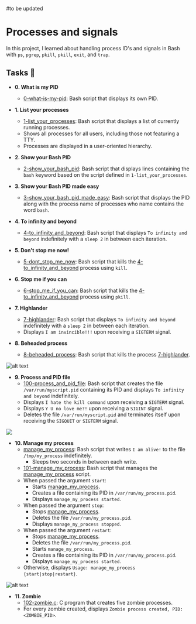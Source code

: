 #to be updated

# Processes and signals 

In this project, I learned about handling process ID's and signals in Bash with `ps`, `pgrep`, `pkill`, `pkill`, `exit`, and `trap`.

## Tasks :page_with_curl:

* **0. What is my PID**
  * [0-what-is-my-pid](./0-what-is-my-pid): Bash script that displays its own PID.

* **1. List your processes**
  * [1-list_your_processes](./1-list_your_processes): Bash script that displays a list of currently running processes.
  * Shows all processes for all users, including those not featuring a TTY.
  * Processes are displayed in a user-oriented hierarchy.

* **2. Show your Bash PID**
  * [2-show_your_bash_pid](./2-show_your_bash_pid): Bash script that displays lines containing the `bash` keyword based on the script defined in `1-list_your_processes`.

* **3. Show your Bash PID made easy**
  * [3-show_your_bash_pid_made_easy](./3-show_your_bash_pid_made_easy): Bash script that displays the PID along with the process name of processes who name contains the word `bash`.

* **4. To infinity and beyond**
  * [4-to_infinity_and_beyond](./4-to_infinity_and_beyond): Bash script that displays `To infinity and beyond` indefinitely with a `sleep 2` in between each iteration.

* **5. Don't stop me now!**
  * [5-dont_stop_me_now](./5-dont_stop_me_now): Bash script that kills the [4-to_infinity_and_beyond](./4-to_infinity_and_beyond) process using `kill`.

* **6. Stop me if you can**
  * [6-stop_me_if_you_can](./6-stop_me_if_you_can): Bash script that kills the [4-to_infinity_and_beyond](./4-to_infinity_and_beyond) process using `pkill`.

* **7. Highlander**
  * [7-highlander](./7-highlander): Bash script that displays `To infinity and beyond` indefinitely with a `sleep 2` in between each iteration.
  * Displays `I am invincible!!!` upon receiving a `SIGTERM` signal.


* **8. Beheaded process**
  * [8-beheaded_process](./8-beheaded_process): Bash script that kills the process [7-highlander](./7-highlander).


![alt text](https://s3.amazonaws.com/alx-intranet.hbtn.io/uploads/medias/2020/9/d8ecfe9109334898b9540ffd20cf64d1c06f0c09.jpg?X-Amz-Algorithm=AWS4-HMAC-SHA256&X-Amz-Credential=AKIARDDGGGOUSBVO6H7D%2F20220722%2Fus-east-1%2Fs3%2Faws4_request&X-Amz-Date=20220722T101619Z&X-Amz-Expires=86400&X-Amz-SignedHeaders=host&X-Amz-Signature=8831f4931db87fcebcbad63936313cf1ea4a070d0d73bc8ba8531a85eb862046)

* **9. Process and PID file**
  * [100-process_and_pid_file](./100-process_and_pid_file): Bash script that creates the file `/var/run/myscript.pid` containing its PID and displays `To infinity and beyond` indefinitely.
  * Displays `I hate the kill command` upon receiving a `SIGTERM` signal.
  * Displays `Y U no love me?!` upon receiving a `SIGINT` signal.
  * Deletes the file `/var/run/myscript.pid` and terminates itself upon receiving the `SIGQUIT` or `SIGTERM` signal.


![](https://s3.amazonaws.com/alx-intranet.hbtn.io/uploads/medias/2020/9/37975393ead381f4d27f268f7337c6d3013b4991.jpg?X-Amz-Algorithm=AWS4-HMAC-SHA256&X-Amz-Credential=AKIARDDGGGOUSBVO6H7D%2F20220722%2Fus-east-1%2Fs3%2Faws4_request&X-Amz-Date=20220722T101619Z&X-Amz-Expires=86400&X-Amz-SignedHeaders=host&X-Amz-Signature=ad4edea7cdd7ecaaa7ab06f0cb40c5b269a1c2777a349c54587445b68ff1c304)

* **10. Manage my process**
  * [manage_my_process](./manage_my_process): Bash script that writes `I am alive!` to the file `/tmp/my_process` indefinitely.
    * Sleeps two seconds in between each write.
  * [101-manage_my_process](./101-manage_my_process): Bash script that manages the [manage_my_process](./manage_my_process) script.
  * When passed the argument `start`:
    * Starts [manage_my_process](./manage_my_process).
    * Creates a file containing its PID in `/var/run/my_process.pid`.
    * Displays `manage_my_process started`.
  * When passed the argument `stop`:
    * Stops [manage_my_process](./manage_my_process).
    * Deletes the file `/var/run/my_process.pid`.
    * Displays `manage_my_process stopped`.
  * When passed the argument `restart`:
    * Stops [manage_my_process](./manage_my_process).
    * Deletes the file `/var/run/my_process.pid`.
    * Starts `manage_my_process`.
    * Creates a file containing its PID in `/var/run/my_process.pid`.
    * Displays `manage_my_process started`.
  * Otherwise, displays `Usage: manage_my_process {start|stop|restart}`.


![alt text](https://s3.amazonaws.com/intranet-projects-files/holbertonschool-sysadmin_devops/255/C6mO7b3.jpg)

* **11. Zombie**
  * [102-zombie.c](./102-zombie.c): C program that creates five zombie processes.
  * For every zombie created, displays `Zombie process created, PID: <ZOMBIE_PID>`.
